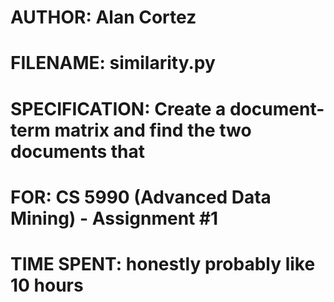 # AUTHOR: Alan Cortez
# FILENAME: similarity.py
# SPECIFICATION: Create a document-term matrix and find the two documents that 
# FOR: CS 5990 (Advanced Data Mining) - Assignment #1
# TIME SPENT: honestly probably like 10 hours